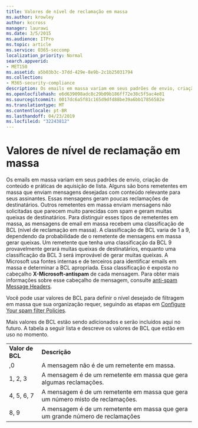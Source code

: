 ```yaml
---
title: Valores de nível de reclamação em massa
ms.author: krowley
author: kccross
manager: laurawi
ms.date: 3/5/2015
ms.audience: ITPro
ms.topic: article
ms.service: O365-seccomp
localization_priority: Normal
search.appverid:
- MET150
ms.assetid: a5b03b3c-37dd-429e-8e9b-2c1b25031794
ms.collection:
- M365-security-compliance
description: Os emails em massa variam em seus padrões de envio, criação de conteúdo e práticas de aquisição de lista. Alguns são bons remetentes em massa que enviam mensagens desejadas com conteúdo relevante para seus assinantes. Essas mensagens geram poucas reclamações de destinatários. Outros remetentes em massa enviam mensagens não solicitadas que parecem muito parecidas com spam e geram muitas queixas de destinatários. Para distinguir esses tipos de remetentes em massa, as mensagens de email em massa recebem uma classificação de BCL (nível de reclamação em massa). A classificação de BCL varia de 1 a 9, dependendo da probabilidade de o remetente de mensagens em massa gerar queixas. Um remetente que tenha uma classificação da BCL 9 provavelmente gerará muitas queixas de destinatários, enquanto uma classificação da BCL 3 será improvável de gerar muitas queixas. A Microsoft usa fontes internas e de terceiros para identificar emails em massa e determinar a BCL apropriada. Essa classificação é exposta no cabeçalho X-Microsoft-antispam de cada mensagem. Para obter mais informações sobre esse cabeçalho de mensagem, consulte anti-spam Message Headers.
ms.openlocfilehash: e6d639098adc8c29b09b186ff72e38c5f5ac4e81
ms.sourcegitcommit: 0017dc6a5f81c165d9dfd88be39a6bb17856582e
ms.translationtype: MT
ms.contentlocale: pt-BR
ms.lasthandoff: 04/23/2019
ms.locfileid: "32243812"
---
```

# <a name="bulk-complaint-level-values"></a>Valores de nível de reclamação em massa

Os emails em massa variam em seus padrões de envio, criação de conteúdo e práticas de aquisição de lista. Alguns são bons remetentes em massa que enviam mensagens desejadas com conteúdo relevante para seus assinantes. Essas mensagens geram poucas reclamações de destinatários. Outros remetentes em massa enviam mensagens não solicitadas que parecem muito parecidas com spam e geram muitas queixas de destinatários. Para distinguir esses tipos de remetentes em massa, as mensagens de email em massa recebem uma classificação de BCL (nível de reclamação em massa). A classificação de BCL varia de 1 a 9, dependendo da probabilidade de o remetente de mensagens em massa gerar queixas. Um remetente que tenha uma classificação da BCL 9 provavelmente gerará muitas queixas de destinatários, enquanto uma classificação da BCL 3 será improvável de gerar muitas queixas. A Microsoft usa fontes internas e de terceiros para identificar emails em massa e determinar a BCL apropriada. Essa classificação é exposta no cabeçalho **X-Microsoft-antispam** de cada mensagem. Para obter mais informações sobre esse cabeçalho de mensagem, consulte [anti-spam Message Headers](anti-spam-message-headers.md). 
  
Você pode usar valores de BCL para definir o nível desejado de filtragem em massa que sua organização requer, seguindo as etapas em [Configure Your spam filter Policies](configure-your-spam-filter-policies.md).
  
Mais valores de BCL estão sendo adicionados e serão incluídos aqui no futuro. A tabela a seguir lista e descreve os valores de BCL que estão em uso no momento.
  
|||
|:-----|:-----|
|**Valor de BCL** <br/> |**Descrição** <br/> |
|,0  <br/> |A mensagem não é de um remetente em massa.  <br/> |
|1, 2, 3  <br/> |A mensagem é de um remetente em massa que gera algumas reclamações.  <br/> |
|4, 5, 6, 7  <br/> |A mensagem é de um remetente em massa que gera um número misto de reclamações.  <br/> |
|8, 9  <br/> |A mensagem é de um remetente em massa que gera um grande número de reclamações  <br/> |
   

